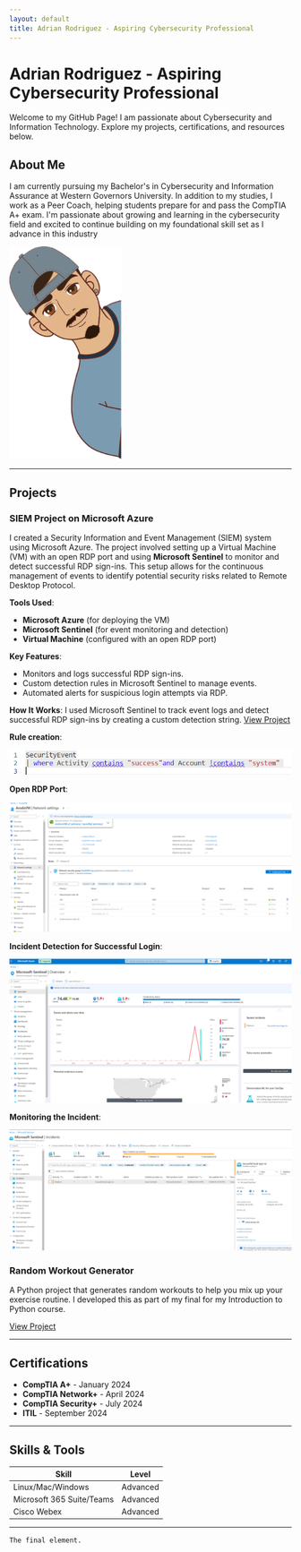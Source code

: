 ```yaml
---
layout: default
title: Adrian Rodriguez - Aspiring Cybersecurity Professional
---
```


# Adrian Rodriguez - Aspiring Cybersecurity Professional

Welcome to my GitHub Page! I am passionate about Cybersecurity and Information Technology. Explore my projects, certifications, and resources below.

## About Me
I am currently pursuing my Bachelor's in Cybersecurity and Information Assurance at Western Governors University. In addition to my studies, I work as a Peer Coach, helping students prepare for and pass the CompTIA A+ exam. I'm passionate about growing and learning in the cybersecurity field and excited to continue building on my foundational skill set as I advance in this industry

<img src="./assets/AdrianCPIC.png" alt="Profile Picture" width="200"/>

---
## Projects


### SIEM Project on Microsoft Azure

I created a Security Information and Event Management (SIEM) system using Microsoft Azure. The project involved setting up a Virtual Machine (VM) with an open RDP port and using **Microsoft Sentinel** to monitor and detect successful RDP sign-ins. This setup allows for the continuous management of events to identify potential security risks related to Remote Desktop Protocol.

**Tools Used**:
- **Microsoft Azure** (for deploying the VM)
- **Microsoft Sentinel** (for event monitoring and detection)
- **Virtual Machine** (configured with an open RDP port)

**Key Features**:
- Monitors and logs successful RDP sign-ins.
- Custom detection rules in Microsoft Sentinel to manage events.
- Automated alerts for suspicious login attempts via RDP.

**How It Works**:
I used Microsoft Sentinel to track event logs and detect successful RDP sign-ins by creating a custom detection string. 
[View Project](https://github.com/your-username/network-monitoring)

**Rule creation**:

![Step 1](./assets/Step2.png)

**Open RDP Port**:

![Step 2](./assets/Step1.png)

**Incident Detection for Successful Login**:

![Step 3](./assets/Step3.png)

**Monitoring the Incident**:

![Step 4](./assets/Step4.png)

### Random Workout Generator
A Python project that generates random workouts to help you mix up your exercise routine. I developed this as part of my final for my Introduction to Python course.

[View Project](https://github.com/A-r0d/random-workout-generator)

---

## Certifications

- **CompTIA A+** - January 2024
- **CompTIA Network+** - April 2024
- **CompTIA Security+** - July 2024
- **ITIL** - September 2024

---

## Skills & Tools

| Skill           | Level        | 
|-----------------|--------------|
| Linux/Mac/Windows | Advanced     | 
| Microsoft 365 Suite/Teams | Advanced  |
| Cisco Webex       | Advanced      | 

---




```
The final element.
```
